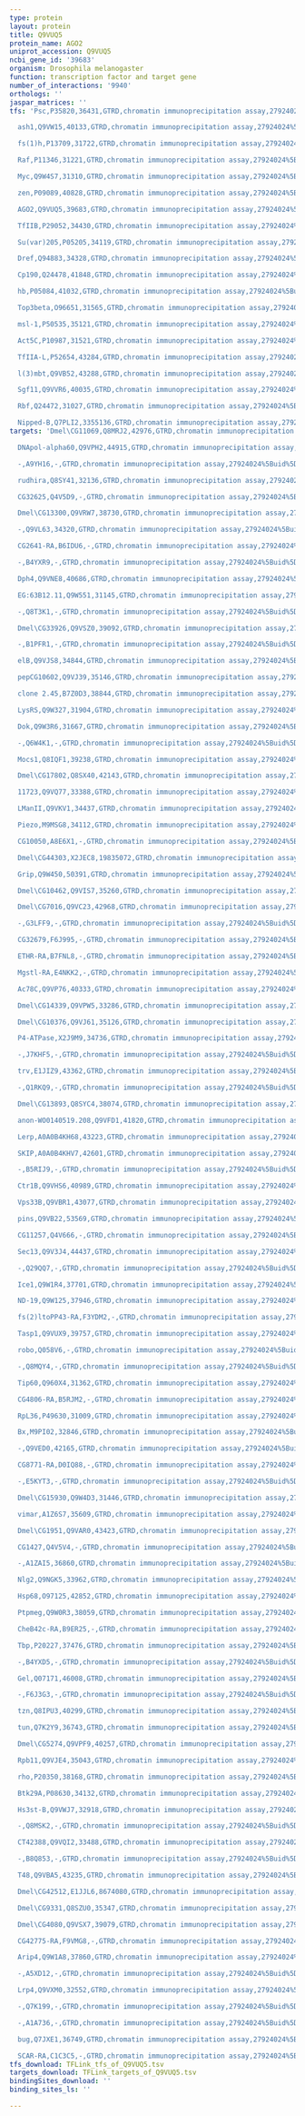 ```yaml
---
type: protein
layout: protein
title: Q9VUQ5
protein_name: AGO2
uniprot_accession: Q9VUQ5
ncbi_gene_id: '39683'
organism: Drosophila melanogaster
function: transcription factor and target gene
number_of_interactions: '9940'
orthologs: ''
jaspar_matrices: ''
tfs: 'Psc,P35820,36431,GTRD,chromatin immunoprecipitation assay,27924024%5Buid%5D,No

  ash1,Q9VW15,40133,GTRD,chromatin immunoprecipitation assay,27924024%5Buid%5D,No

  fs(1)h,P13709,31722,GTRD,chromatin immunoprecipitation assay,27924024%5Buid%5D,No

  Raf,P11346,31221,GTRD,chromatin immunoprecipitation assay,27924024%5Buid%5D,No

  Myc,Q9W4S7,31310,GTRD,chromatin immunoprecipitation assay,27924024%5Buid%5D,No

  zen,P09089,40828,GTRD,chromatin immunoprecipitation assay,27924024%5Buid%5D,No

  AGO2,Q9VUQ5,39683,GTRD,chromatin immunoprecipitation assay,27924024%5Buid%5D,No

  TfIIB,P29052,34430,GTRD,chromatin immunoprecipitation assay,27924024%5Buid%5D,No

  Su(var)205,P05205,34119,GTRD,chromatin immunoprecipitation assay,27924024%5Buid%5D,No

  Dref,Q94883,34328,GTRD,chromatin immunoprecipitation assay,27924024%5Buid%5D,No

  Cp190,Q24478,41848,GTRD,chromatin immunoprecipitation assay,27924024%5Buid%5D,No

  hb,P05084,41032,GTRD,chromatin immunoprecipitation assay,27924024%5Buid%5D,No

  Top3beta,O96651,31565,GTRD,chromatin immunoprecipitation assay,27924024%5Buid%5D,No

  msl-1,P50535,35121,GTRD,chromatin immunoprecipitation assay,27924024%5Buid%5D,No

  Act5C,P10987,31521,GTRD,chromatin immunoprecipitation assay,27924024%5Buid%5D,No

  TfIIA-L,P52654,43284,GTRD,chromatin immunoprecipitation assay,27924024%5Buid%5D,No

  l(3)mbt,Q9VB52,43288,GTRD,chromatin immunoprecipitation assay,27924024%5Buid%5D,No

  Sgf11,Q9VVR6,40035,GTRD,chromatin immunoprecipitation assay,27924024%5Buid%5D,No

  Rbf,Q24472,31027,GTRD,chromatin immunoprecipitation assay,27924024%5Buid%5D,No

  Nipped-B,Q7PLI2,3355136,GTRD,chromatin immunoprecipitation assay,27924024%5Buid%5D,No'
targets: 'Dmel\CG11069,Q8MRJ2,42976,GTRD,chromatin immunoprecipitation assay,27924024%5Buid%5D,No

  DNApol-alpha60,Q9VPH2,44915,GTRD,chromatin immunoprecipitation assay,27924024%5Buid%5D,No

  -,A9YH16,-,GTRD,chromatin immunoprecipitation assay,27924024%5Buid%5D,No

  rudhira,Q8SY41,32136,GTRD,chromatin immunoprecipitation assay,27924024%5Buid%5D,No

  CG32625,Q4V5D9,-,GTRD,chromatin immunoprecipitation assay,27924024%5Buid%5D,No

  Dmel\CG13300,Q9VRW7,38730,GTRD,chromatin immunoprecipitation assay,27924024%5Buid%5D,No

  -,Q9VL63,34320,GTRD,chromatin immunoprecipitation assay,27924024%5Buid%5D,No

  CG2641-RA,B6IDU6,-,GTRD,chromatin immunoprecipitation assay,27924024%5Buid%5D,No

  -,B4YXR9,-,GTRD,chromatin immunoprecipitation assay,27924024%5Buid%5D,No

  Dph4,Q9VNE8,40686,GTRD,chromatin immunoprecipitation assay,27924024%5Buid%5D,No

  EG:63B12.11,Q9W551,31145,GTRD,chromatin immunoprecipitation assay,27924024%5Buid%5D,No

  -,Q8T3K1,-,GTRD,chromatin immunoprecipitation assay,27924024%5Buid%5D,No

  Dmel\CG33926,Q9VSZ0,39092,GTRD,chromatin immunoprecipitation assay,27924024%5Buid%5D,No

  -,B1PFR1,-,GTRD,chromatin immunoprecipitation assay,27924024%5Buid%5D,No

  elB,Q9VJS8,34844,GTRD,chromatin immunoprecipitation assay,27924024%5Buid%5D,No

  pepCG10602,Q9VJ39,35146,GTRD,chromatin immunoprecipitation assay,27924024%5Buid%5D,No

  clone 2.45,B7Z0D3,38844,GTRD,chromatin immunoprecipitation assay,27924024%5Buid%5D,No

  LysRS,Q9W327,31904,GTRD,chromatin immunoprecipitation assay,27924024%5Buid%5D,No

  Dok,Q9W3R6,31667,GTRD,chromatin immunoprecipitation assay,27924024%5Buid%5D,No

  -,Q6W4K1,-,GTRD,chromatin immunoprecipitation assay,27924024%5Buid%5D,No

  Mocs1,Q8IQF1,39238,GTRD,chromatin immunoprecipitation assay,27924024%5Buid%5D,No

  Dmel\CG17802,Q8SX40,42143,GTRD,chromatin immunoprecipitation assay,27924024%5Buid%5D,No

  11723,Q9VQ77,33388,GTRD,chromatin immunoprecipitation assay,27924024%5Buid%5D,No

  LManII,Q9VKV1,34437,GTRD,chromatin immunoprecipitation assay,27924024%5Buid%5D,No

  Piezo,M9MSG8,34112,GTRD,chromatin immunoprecipitation assay,27924024%5Buid%5D,No

  CG10050,A8E6X1,-,GTRD,chromatin immunoprecipitation assay,27924024%5Buid%5D,No

  Dmel\CG44303,X2JEC8,19835072,GTRD,chromatin immunoprecipitation assay,27924024%5Buid%5D,No

  Grip,Q9W450,50391,GTRD,chromatin immunoprecipitation assay,27924024%5Buid%5D,No

  Dmel\CG10462,Q9VIS7,35260,GTRD,chromatin immunoprecipitation assay,27924024%5Buid%5D,No

  Dmel\CG7016,Q9VC23,42968,GTRD,chromatin immunoprecipitation assay,27924024%5Buid%5D,No

  -,G3LFF9,-,GTRD,chromatin immunoprecipitation assay,27924024%5Buid%5D,No

  CG32679,F6J995,-,GTRD,chromatin immunoprecipitation assay,27924024%5Buid%5D,No

  ETHR-RA,B7FNL8,-,GTRD,chromatin immunoprecipitation assay,27924024%5Buid%5D,No

  Mgstl-RA,E4NKK2,-,GTRD,chromatin immunoprecipitation assay,27924024%5Buid%5D,No

  Ac78C,Q9VP76,40333,GTRD,chromatin immunoprecipitation assay,27924024%5Buid%5D,No

  Dmel\CG14339,Q9VPW5,33286,GTRD,chromatin immunoprecipitation assay,27924024%5Buid%5D,No

  Dmel\CG10376,Q9VJ61,35126,GTRD,chromatin immunoprecipitation assay,27924024%5Buid%5D,No

  P4-ATPase,X2J9M9,34736,GTRD,chromatin immunoprecipitation assay,27924024%5Buid%5D,No

  -,J7KHF5,-,GTRD,chromatin immunoprecipitation assay,27924024%5Buid%5D,No

  trv,E1JIZ9,43362,GTRD,chromatin immunoprecipitation assay,27924024%5Buid%5D,No

  -,Q1RKQ9,-,GTRD,chromatin immunoprecipitation assay,27924024%5Buid%5D,No

  Dmel\CG13893,Q8SYC4,38074,GTRD,chromatin immunoprecipitation assay,27924024%5Buid%5D,No

  anon-WO0140519.208,Q9VFD1,41820,GTRD,chromatin immunoprecipitation assay,27924024%5Buid%5D,No

  Lerp,A0A0B4KH68,43223,GTRD,chromatin immunoprecipitation assay,27924024%5Buid%5D,No

  SKIP,A0A0B4KHV7,42601,GTRD,chromatin immunoprecipitation assay,27924024%5Buid%5D,No

  -,B5RIJ9,-,GTRD,chromatin immunoprecipitation assay,27924024%5Buid%5D,No

  Ctr1B,Q9VHS6,40989,GTRD,chromatin immunoprecipitation assay,27924024%5Buid%5D,No

  Vps33B,Q9VBR1,43077,GTRD,chromatin immunoprecipitation assay,27924024%5Buid%5D,No

  pins,Q9VB22,53569,GTRD,chromatin immunoprecipitation assay,27924024%5Buid%5D,No

  CG11257,Q4V666,-,GTRD,chromatin immunoprecipitation assay,27924024%5Buid%5D,No

  Sec13,Q9V3J4,44437,GTRD,chromatin immunoprecipitation assay,27924024%5Buid%5D,No

  -,Q29QQ7,-,GTRD,chromatin immunoprecipitation assay,27924024%5Buid%5D,No

  Ice1,Q9W1R4,37701,GTRD,chromatin immunoprecipitation assay,27924024%5Buid%5D,No

  ND-19,Q9W125,37946,GTRD,chromatin immunoprecipitation assay,27924024%5Buid%5D,No

  fs(2)ltoPP43-RA,F3YDM2,-,GTRD,chromatin immunoprecipitation assay,27924024%5Buid%5D,No

  Tasp1,Q9VUX9,39757,GTRD,chromatin immunoprecipitation assay,27924024%5Buid%5D,No

  robo,Q058V6,-,GTRD,chromatin immunoprecipitation assay,27924024%5Buid%5D,No

  -,Q8MQY4,-,GTRD,chromatin immunoprecipitation assay,27924024%5Buid%5D,No

  Tip60,Q960X4,31362,GTRD,chromatin immunoprecipitation assay,27924024%5Buid%5D,No

  CG4806-RA,B5RJM2,-,GTRD,chromatin immunoprecipitation assay,27924024%5Buid%5D,No

  RpL36,P49630,31009,GTRD,chromatin immunoprecipitation assay,27924024%5Buid%5D,No

  Bx,M9PI02,32846,GTRD,chromatin immunoprecipitation assay,27924024%5Buid%5D,No

  -,Q9VED0,42165,GTRD,chromatin immunoprecipitation assay,27924024%5Buid%5D,No

  CG8771-RA,D0IQ88,-,GTRD,chromatin immunoprecipitation assay,27924024%5Buid%5D,No

  -,E5KYT3,-,GTRD,chromatin immunoprecipitation assay,27924024%5Buid%5D,No

  Dmel\CG15930,Q9W4D3,31446,GTRD,chromatin immunoprecipitation assay,27924024%5Buid%5D,No

  vimar,A1Z6S7,35609,GTRD,chromatin immunoprecipitation assay,27924024%5Buid%5D,No

  Dmel\CG1951,Q9VAR0,43423,GTRD,chromatin immunoprecipitation assay,27924024%5Buid%5D,No

  CG1427,Q4V5V4,-,GTRD,chromatin immunoprecipitation assay,27924024%5Buid%5D,No

  -,A1ZAI5,36860,GTRD,chromatin immunoprecipitation assay,27924024%5Buid%5D,No

  Nlg2,Q9NGK5,33962,GTRD,chromatin immunoprecipitation assay,27924024%5Buid%5D,No

  Hsp68,O97125,42852,GTRD,chromatin immunoprecipitation assay,27924024%5Buid%5D,No

  Ptpmeg,Q9W0R3,38059,GTRD,chromatin immunoprecipitation assay,27924024%5Buid%5D,No

  CheB42c-RA,B9ER25,-,GTRD,chromatin immunoprecipitation assay,27924024%5Buid%5D,No

  Tbp,P20227,37476,GTRD,chromatin immunoprecipitation assay,27924024%5Buid%5D,No

  -,B4YXD5,-,GTRD,chromatin immunoprecipitation assay,27924024%5Buid%5D,No

  Gel,Q07171,46008,GTRD,chromatin immunoprecipitation assay,27924024%5Buid%5D,No

  -,F6J3G3,-,GTRD,chromatin immunoprecipitation assay,27924024%5Buid%5D,No

  tzn,Q8IPU3,40299,GTRD,chromatin immunoprecipitation assay,27924024%5Buid%5D,No

  tun,Q7K2Y9,36743,GTRD,chromatin immunoprecipitation assay,27924024%5Buid%5D,No

  Dmel\CG5274,Q9VPF9,40257,GTRD,chromatin immunoprecipitation assay,27924024%5Buid%5D,No

  Rpb11,Q9VJE4,35043,GTRD,chromatin immunoprecipitation assay,27924024%5Buid%5D,No

  rho,P20350,38168,GTRD,chromatin immunoprecipitation assay,27924024%5Buid%5D,No

  Btk29A,P08630,34132,GTRD,chromatin immunoprecipitation assay,27924024%5Buid%5D,No

  Hs3st-B,Q9VWJ7,32918,GTRD,chromatin immunoprecipitation assay,27924024%5Buid%5D,No

  -,Q8MSK2,-,GTRD,chromatin immunoprecipitation assay,27924024%5Buid%5D,No

  CT42388,Q9VQI2,33488,GTRD,chromatin immunoprecipitation assay,27924024%5Buid%5D,No

  -,B8Q853,-,GTRD,chromatin immunoprecipitation assay,27924024%5Buid%5D,No

  T48,Q9VBA5,43235,GTRD,chromatin immunoprecipitation assay,27924024%5Buid%5D,No

  Dmel\CG42512,E1JJL6,8674080,GTRD,chromatin immunoprecipitation assay,27924024%5Buid%5D,No

  Dmel\CG9331,Q8SZU0,35347,GTRD,chromatin immunoprecipitation assay,27924024%5Buid%5D,No

  Dmel\CG4080,Q9VSX7,39079,GTRD,chromatin immunoprecipitation assay,27924024%5Buid%5D,No

  CG42775-RA,F9VMG8,-,GTRD,chromatin immunoprecipitation assay,27924024%5Buid%5D,No

  Arip4,Q9W1A8,37860,GTRD,chromatin immunoprecipitation assay,27924024%5Buid%5D,No

  -,A5XD12,-,GTRD,chromatin immunoprecipitation assay,27924024%5Buid%5D,No

  Lrp4,Q9VXM0,32552,GTRD,chromatin immunoprecipitation assay,27924024%5Buid%5D,No

  -,Q7K199,-,GTRD,chromatin immunoprecipitation assay,27924024%5Buid%5D,No

  -,A1A736,-,GTRD,chromatin immunoprecipitation assay,27924024%5Buid%5D,No

  bug,Q7JXE1,36749,GTRD,chromatin immunoprecipitation assay,27924024%5Buid%5D,No

  SCAR-RA,C1C3C5,-,GTRD,chromatin immunoprecipitation assay,27924024%5Buid%5D,No'
tfs_download: TFLink_tfs_of_Q9VUQ5.tsv
targets_download: TFLink_targets_of_Q9VUQ5.tsv
bindingSites_download: ''
binding_sites_ls: ''

---
```

